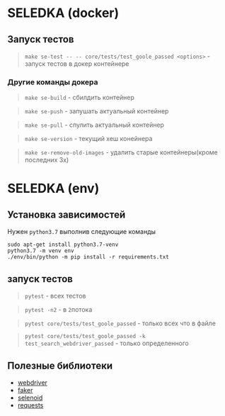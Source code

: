 # SELEDKA (docker)


## Запуск тестов
> `make se-test -- -- core/tests/test_goole_passed <options>` - запуск тестов в докер контейнере


### Другие команды докера
> `make se-build` - сбилдить контейнер

> `make se-push` - запушать актуальный контейнер

> `make se-pull` - спулить актуальный контейнер

> `make se-version` - текущий хеш конейнера

> `make se-remove-old-images` - удалить старые контейнеры(кроме последних 3х)


# SELEDKA (env)
## Установка зависимостей
Нужен `python3.7` выполнив следующие команды
```
sudo apt-get install python3.7-venv
python3.7 -m venv env
./env/bin/python -m pip install -r requirements.txt
```


## запуск тестов
> `pytest` - всех тестов

> `pytest -n2` - в `2`потока

> `pytest core/tests/test_goole_passed` - только всех что в файле

> `pytest core/tests/test_goole_passed -k test_search_webdriver_passed` - только определенного 


##
##
## Полезные библиотеки
* [webdriver](https://selenium-python.readthedocs.io/api.html)
* [faker](https://faker.readthedocs.io/en/latest/providers/faker.providers.address.html)
* [selenoid](https://github.com/aerokube)
* [requests](http://docs.python-requests.org/en/master/)


